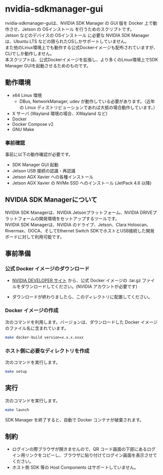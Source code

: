 # nvidia-sdkmanager-gui

nvidia-sdkmanager-guiは、NVIDIA SDK Manager の GUI 版を Docker 上で動作させ、Jetson の OSインストール を行うためのスクリプトです。  
Jetson などのデバイスの OSインストール に必要な NVIDIA SDK Manager は、Ubuntu LTS などの限られたOSしかサポートしていません。  
また他のLinux環境上でも動作する公式Dockerイメージも配布されていますが、CLIでしか動作しません。  
本スクリプトは、公式Dockerイメージを拡張し、より多くのLinux環境上でSDK Manager GUIを起動させるためのものです。  

## 動作環境

* x64 Linux 環境
	* DBus, NetworkManager, udev が動作している必要があります。（近年の Linux ディストリビューションであれば大抵の場合動作しています。）
* X サーバ (Wayland 環境の場合、XWayland など)
* Docker
* Docker Compose v2
* GNU Make

### 事前確認

事前に以下の動作確認が必要です。  

* SDK Manager GUI 起動
* Jetson USB 接続の認識・再認識
* Jetson AGX Xavier への各種インストール
* Jetson AGX Xavier の NVMe SSD へのインストール (JetPack 4.6 以降)

## NVIDIA SDK Managerについて

NVIDIA SDK Managerは、NVIDIA Jetsonプラットフォーム、NVIDIA DRIVEプラットフォームの開発環境をセットアップするツールです。  
NVIDIA SDK Managerは、NVIDIA のドライブ、Jetson、Clara Holoscan、Rivermax、DOCA、そしてEthernet Switch SDKでホストとUSB接続した開発ボードに対して利用可能です。

## 事前準備


### 公式 Docker イメージのダウンロード

* [NVIDIA DEVELOPER サイト](https://developer.nvidia.com/nvidia-sdk-manager) から、公式 Docker イメージの .tar.gz ファイルをダウンロードしてください。(NVIDIA アカウントが必要です)

* ダウンロードが終わりましたら、このディレクトリに配置してください。


### Docker イメージの作成

次のコマンドを利用します。バージョンは、ダウンロードした Docker イメージのファイル名に含まれています。

```sh
make docker-build version=x.x.x.xxxx
```


### ホスト側に必要なディレクトリを作成

次のコマンドを実行します。

```sh
make setup
```


## 実行

次のコマンドを実行します。

```sh
make launch
```

SDK Manager を終了すると、自動で Docker コンテナが破棄されます。


## 制約
* ログインの際ブラウザが開きませんので、QR コード画面の下部にあるログイン用リンクをコピーし、ブラウザに貼り付けてログイン画面を表示させてください。
* ホスト側 SDK 等の Host Components はサポートしていません。
